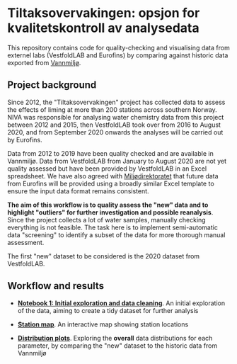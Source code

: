 # Tiltaksovervakingen: opsjon for kvalitetskontroll av analysedata

This repository contains code for quality-checking and visualising data from externel labs (VestfoldLAB and Eurofins) by comparing against historic data exported from [Vannmiljø](https://vannmiljo.miljodirektoratet.no/). 

## Project background

Since 2012, the "Tiltaksovervakingen" project has collected data to assess the effects of liming at more than 200 stations across southern Norway. NIVA was responsible for analysing water chemistry data from this project between 2012 and 2015, then VestfoldLAB took over from 2016 to August 2020, and from September 2020 onwards the analyses will be carried out by Eurofins. 

Data from 2012 to 2019 have been quality checked and are available in Vannmiljø. Data from VestfoldLAB from January to August 2020 are not yet quality assessed but have been provided by VestfoldLAB in an Excel spreadsheet. We have also agreed with [Miljødirektoratet](https://www.miljodirektoratet.no/) that future data from Eurofins will be provided using a broadly similar Excel template to ensure the input data format remains consistent.

**The aim of this workflow is to quality assess the "new" data and to highlight "outliers" for further investigation and possible reanalysis**. Since the project collects a lot of water samples, manually checking everything is not feasible. The task here is to implement semi-automatic data "screening" to identify a subset of the data for more thorough manual assessment. 

The first "new" dataset to be considered is the 2020 dataset from VestfoldLAB.

## Workflow and results

 * **[Notebook 1: Initial exploration and data cleaning](https://nbviewer.jupyter.org/github/NIVANorge/tiltaksovervakingen/blob/master/notebooks/01_data_processing.ipynb)**. An initial exploration of the data, aiming to create a tidy dataset for further analysis
 
 * **[Station map](https://nivanorge.github.io/tiltaksovervakingen/pages/stn_map.html)**. An interactive map showing station locations
 
 * **[Distribution plots](https://nivanorge.github.io/tiltaksovervakingen/pages/distribution_plots.html)**. Exploring the **overall** data distributions for each parameter, by comparing the "new" dataset to the historic data from Vannmiljø
 